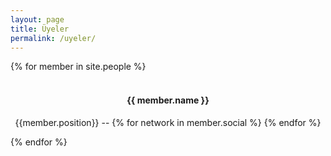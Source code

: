 ```yaml
---
layout: page
title: Üyeler
permalink: /uyeler/
---
```


<!-- Team Section-->
<section id="team" class="bg-light-gray">
    <div class="container-fluid">
        <div class="row">
            {% for member in site.people %}
            <div class="col-lg-4">
                <div class="team-member"><br>
                    <center><img src="http://sausiber.org/assets/uyeler/{{ member.pic }}.jpg" class="img-responsive img-circle" alt="">
                    <p class="text-muted"><h4>{{ member.name }}</h4>  {{member.position}}  --  
                        {% for network in member.social %}
                            <a href="{{ network.url }}">
                                <i class="fa fa-{{ network.title }}"></i>
                            </a>
                        {% endfor %}
                    </p>
                    </center> 
                </div>
            </div>
            {% endfor %}
        </div>
        <div class="row">
            <div class="col-lg-8 col-lg-offset-2 text-center">
                <p class="large text-muted"></p>
            </div>
        </div>
    </div>
</section> 